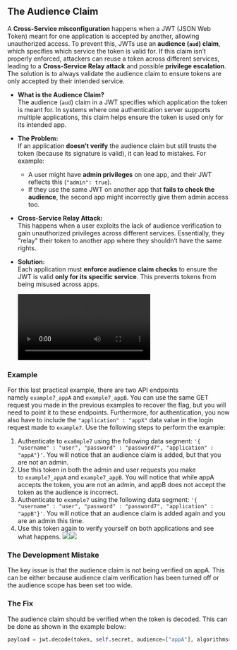 ## The Audience Claim
A **Cross-Service misconfiguration** happens when a JWT (JSON Web Token) meant for one application is accepted by another, allowing unauthorized access. To prevent this, JWTs use an **audience (`aud`) claim**, which specifies which service the token is valid for. If this claim isn’t properly enforced, attackers can reuse a token across different services, leading to a **Cross-Service Relay attack** and possible **privilege escalation**. The solution is to always validate the audience claim to ensure tokens are only accepted by their intended service.

- **What is the Audience Claim?**  
    The audience (`aud`) claim in a JWT specifies which application the token is meant for. In systems where one authentication server supports multiple applications, this claim helps ensure the token is used only for its intended app.
    
- **The Problem:**  
    If an application **doesn’t verify** the audience claim but still trusts the token (because its signature is valid), it can lead to mistakes. For example:
    - A user might have **admin privileges** on one app, and their JWT reflects this (`"admin": true`).
    - If they use the same JWT on another app that **fails to check the audience**, the second app might incorrectly give them admin access too.
    
- **Cross-Service Relay Attack:**  
    This happens when a user exploits the lack of audience verification to gain unauthorized privileges across different services. Essentially, they "relay" their token to another app where they shouldn’t have the same rights.
    
- **Solution:**  
    Each application must **enforce audience claim checks** to ensure the JWT is valid **only for its specific service**. This prevents tokens from being misused across apps.

	![](Screen%20Recording%202024-12-01%20at%201.20.39%20AM.mov)

### Example
For this last practical example, there are two API endpoints namely `example7_appA` and `example7_appB`. You can use the same GET request you made in the previous examples to recover the flag, but you will need to point it to these endpoints. Furthermore, for authentication, you now also have to include the `"application" : "appX"` data value in the login request made to `example7`. Use the following steps to perform the example:

1. Authenticate to `exa0mple7` using the following data segment: `'{ "username" : "user", "password" : "password7", "application" : "appA"}'`. You will notice that an audience claim is added, but that you are not an admin.  
2. Use this token in both the admin and user requests you make to `example7_appA` and `example7_appB`. You will notice that while appA accepts the token, you are not an admin, and appB does not accept the token as the audience is incorrect.
3. Authenticate to `example7` using the following data segment: `'{ "username" : "user", "password" : "password7", "application" : "appB"}'`. You will notice that an audience claim is added again and you are an admin this time.
4. Use this token again to verify yourself on both applications and see what happens.
	![](Pasted%20image%2020241201010804.png)![](Pasted%20image%2020241201011221.png)

### The Development Mistake
The key issue is that the audience claim is not being verified on appA. This can be either because audience claim verification has been turned off or the audience scope has been set too wide.  

### The Fix
The audience claim should be verified when the token is decoded. This can be done as shown in the example below:
```python
payload = jwt.decode(token, self.secret, audience=["appA"], algorithms="HS256")
```